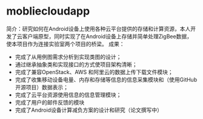 # mobliecloudapp
简介：研究如何在Android设备上使用各种云平台提供的存储和计算资源，本人开发了云客户端原型，同时实现了在Android设备上存储并简单处理ZigBee数据，使本项目作为连接实验室两个项目的桥梁。
成果：
- 完成了从用例图需求分析到实现类图的设计；
- 通过继承抽象类和实现接口的方式使项目架构清晰；
- 完成了兼容OpenStack、AWS 和阿里云的数据上传下载文件模块；
- 完成了收集移动设备电量、内存和存储等信息的信息采集模块和（使用GitHub开源项目）数据表示；
- 完成了云平台资源使用信息的信息管理模块；
- 完成了用户的邮件反馈的模块
- 完成了Android设备计算减负方案的设计和研究（论文撰写中）
